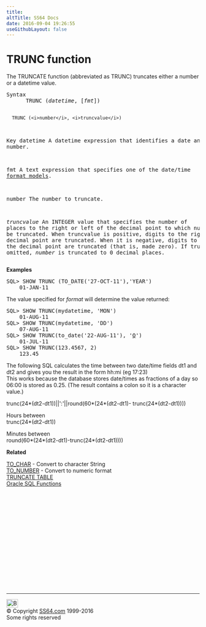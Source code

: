 ```yaml
---
title:
altTitle: SS64 Docs
date: 2016-09-04 19:26:55
useGithubLayout: false
---
```

<!-- #BeginLibraryItem "/Library/head_orasyntax.lbi" --><!-- #EndLibraryItem --><h1>TRUNC function </h1>
<p> The TRUNCATE function (abbreviated as TRUNC) truncates either a number or a datetime value. </p>
<pre>Syntax
      TRUNC (<i>datetime</i>, [<i>fmt</i>])

      TRUNC (<i>number</i>, <i>truncvalue</i>)

Key
   datetime   A datetime expression that identifies a date and time number.

   fmt        A text expression that specifies one of the date/time <a href="syntax-fmt.html">format models</a>.

   number     The number to truncate.

   <i>truncvalue</i> An INTEGER value that specifies the number of places to the right
              or left of the decimal point to which number should be truncated.
              When truncvalue is positive, digits to the right of the decimal point
              are truncated. When it is negative, digits to the left of the decimal
              point are truncated (that is, made zero). 
              If truncvalue is omitted, <i>number</i> is truncated to 0 decimal places.</pre>
<p> <b>Examples</b></p>
<pre>SQL&gt; SHOW TRUNC (TO_DATE('27-OCT-11'),<i>'</i>YEAR<i>'</i>)
    01-JAN-11</pre>
 <p>The value  specified for <i>format </i>will determine the value returned:</p>
<pre>SQL&gt; SHOW TRUNC(mydatetime, 'MON')<br>    01-AUG-11<br>SQL&gt; SHOW TRUNC(mydatetime, 'DD')<br>    07-AUG-11
SQL&gt; SHOW TRUNC(to_date('22-AUG-11'), '<a href="http://en.wikipedia.org/wiki/Fiscal_year">Q</a>')
    01-JUL-11
SQL&gt; SHOW TRUNC(123.4567, 2)
    123.45</pre>
<p>The following SQL calculates the time between two date/time fields <span class="code">dt1</span> and <span class="code">dt2</span> and gives you the result  in the form hh:mi (eg 17:23)<br>
This works because the database stores date/times as fractions of a day 
so 06:00 is stored as 0.25. (The result contains a colon so it is a character value.)</p>
<p class="code">trunc(24*(dt2-dt1))||':'||round(60*(24*(dt2-dt1)- trunc(24*(dt2-dt1))))</p>
<p>Hours between <br>
<span class="code">trunc(24*(dt2-dt1))</span></p>
<p>Minutes between <br>
<span class="code">round(60*(24*(dt2-dt1)-trunc(24*(dt2-dt1))))</span></p>
<p><b>Related</b></p>
<p><a href="syntax-to_char.html">TO_CHAR</a> - Convert to character String<br>
<a href="syntax-to_number.html">TO_NUMBER</a> - Convert to numeric format<br>
<a href="truncate.html">TRUNCATE TABLE </a><br>
<a href="syntax-functions.html">Oracle SQL Functions</a></p><!-- #BeginLibraryItem "/Library/foot_ora.lbi" --><p>
<!-- oracle-footer -->
<ins class="adsbygoogle" style="display:inline-block;width:300px;height:250px" data-ad-client="ca-pub-6140977852749469" data-ad-slot="4275490898"></ins>
<script>
(adsbygoogle = window.adsbygoogle || []).push({});
</script></p>
<hr>
<div id="bl" class="footer"><a href="syntax-trunc.html#"><img src="../images/top.png" width="30" height="22" alt="Back to the Top"></a></div>
<div id="br" class="footer, tagline">© Copyright <a href="../index.html">SS64.com</a> 1999-2016<br>
Some rights reserved</div><!-- #EndLibraryItem -->

